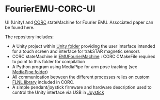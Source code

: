 # FourierEMU-CORC-UI

UI (Unity) and [CORC](https://github.com/UniMelbHumanRoboticsLab/CANOpenRobotController) stateMachine for Fourier EMU. Associated paper can be found here. 

The repository includes:

 - A Unity project within [Unity folder](./Unity) providing the user interface intended for a touch screen and interface for trakSTAR magnetic sensors
 - CORC stateMachine in [EMUFourierMachine](./EMUFourierMachine) : CORC CMakeFile required to point to this folder for compilation
 - A Python program using MediaPipe for arm pose tracking (see [MediaPipe folder](./MediaPipe))
 - All communication between the different processes relies on custom [FLNL library](https://github.com/vcrocher/libFLNL) included in CORC.
 - A simple pendant/joystick firmware and hardware description used to control the Unity interface via USB in [Joystick](./Joystick)



